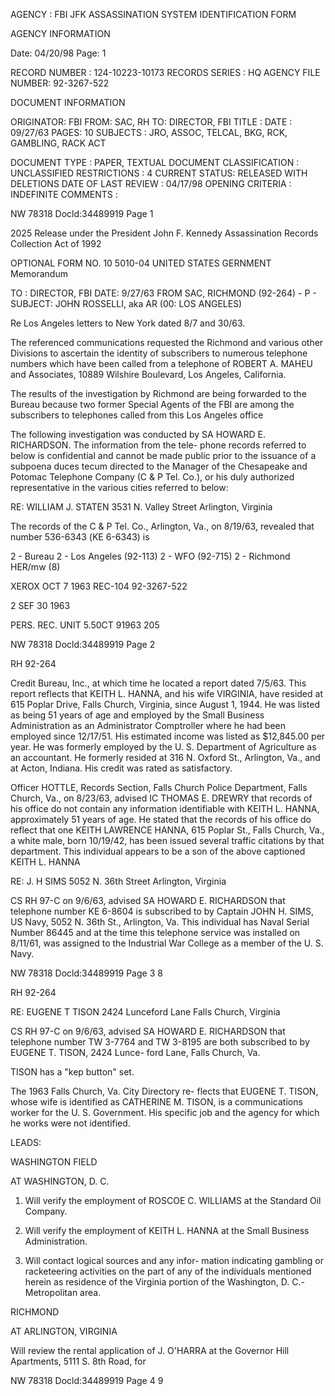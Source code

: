 AGENCY : FBI
JFK ASSASSINATION SYSTEM
IDENTIFICATION FORM

AGENCY INFORMATION

Date: 04/20/98
Page: 1

RECORD NUMBER : 124-10223-10173
RECORDS SERIES : HQ
AGENCY FILE NUMBER: 92-3267-522

DOCUMENT INFORMATION

ORIGINATOR: FBI
FROM: SAC, RH
TO: DIRECTOR, FBI
TITLE :
DATE : 09/27/63
PAGES: 10
SUBJECTS : JRO, ASSOC, TELCAL, BKG, RCK, GAMBLING, RACK ACT

DOCUMENT TYPE : PAPER, TEXTUAL DOCUMENT
CLASSIFICATION : UNCLASSIFIED
RESTRICTIONS : 4
CURRENT STATUS: RELEASED WITH DELETIONS
DATE OF LAST REVIEW : 04/17/98
OPENING CRITERIA : INDEFINITE
COMMENTS :

NW 78318 Docld:34489919 Page 1

2025 Release under the President John
F. Kennedy Assassination Records
Collection Act of 1992

OPTIONAL FORM NO. 10
5010-04
UNITED STATES GERNMENT
Memorandum

TO : DIRECTOR, FBI
DATE: 9/27/63
FROM SAC, RICHMOND (92-264) - P -
SUBJECT: JOHN ROSSELLI, aka
AR
(00: LOS ANGELES)

Re Los Angeles letters to New York dated 8/7 and
30/63.

The referenced communications requested the
Richmond and various other Divisions to ascertain the
identity of subscribers to numerous telephone numbers
which have been called from a telephone of ROBERT A.
MAHEU and Associates, 10889 Wilshire Boulevard, Los
Angeles, California.

The results of the investigation by Richmond
are being forwarded to the Bureau because two former
Special Agents of the FBI are among the subscribers to
telephones called from this Los Angeles office

The following investigation was conducted by
SA HOWARD E. RICHARDSON. The information from the tele-
phone records referred to below is confidential and cannot
be made public prior to the issuance of a subpoena duces
tecum directed to the Manager of the Chesapeake and Potomac
Telephone Company (C & P Tel. Co.), or his duly authorized
representative in the various cities referred to below:

RE: WILLIAM J. STATEN
3531 N. Valley Street
Arlington, Virginia

The records of the C & P Tel. Co., Arlington, Va.,
on 8/19/63, revealed that number 536-6343 (ΚΕ 6-6343) is

2 - Bureau
2 - Los Angeles (92-113)
2 - WFO (92-715)
2 - Richmond
HER/mw
(8)

XEROX
OCT 7 1963
REC-104
92-3267-522

2 SEF 30 1963

PERS. REC. UNIT
5.50CT 91963
205

NW 78318 Docld:34489919 Page 2

RH 92-264

Credit Bureau, Inc., at which time he located a report
dated 7/5/63. This report reflects that KEITH L. HANNA,
and his wife VIRGINIA, have resided at 615 Poplar Drive,
Falls Church, Virginia, since August 1, 1944. He was
listed as being 51 years of age and employed by the Small
Business Administration as an Administrator Comptroller
where he had been employed since 12/17/51. His estimated
income was listed as $12,845.00 per year. He was formerly
employed by the U. S. Department of Agriculture as an
accountant. He formerly resided at 316 N. Oxford St.,
Arlington, Va., and at Acton, Indiana. His credit was
rated as satisfactory.

Officer HOTTLE, Records Section, Falls Church
Police Department, Falls Church, Va., on 8/23/63, advised
IC THOMAS E. DREWRY that records of his office do not
contain any information identifiable with KEITH L. HANNA,
approximately 51 years of age. He stated that the records
of his office do reflect that one KEITH LAWRENCE HANNA,
615 Poplar St., Falls Church, Va., a white male, born
10/19/42, has been issued several traffic citations by
that department. This individual appears to be a son of
the above captioned KEITH L. HANNA

RE: J. H SIMS
5052 N. 36th Street
Arlington, Virginia

CS RH 97-C on 9/6/63, advised SA HOWARD E. RICHARDSON
that telephone number KE 6-8604 is subscribed to by Captain
JOHN H. SIMS, US Navy, 5052 N. 36th St., Arlington, Va.
This individual has Naval Serial Number 86445 and at the
time this telephone service was installed on 8/11/61, was
assigned to the Industrial War College as a member of the
U. S. Navy.

NW 78318 Docld:34489919 Page 3
8

RH 92-264

RE: EUGENE T TISON
2424 Lunceford Lane
Falls Church, Virginia

CS RH 97-C on 9/6/63, advised SA HOWARD E.
RICHARDSON that telephone number TW 3-7764 and TW 3-8195
are both subscribed to by EUGENE T. TISON, 2424 Lunce-
ford Lane, Falls Church, Va.

TISON has a "kep button" set.

The 1963 Falls Church, Va. City Directory re-
flects that EUGENE T. TISON, whose wife is identified as
CATHERINE M. TISON, is a communications worker for the
U. S. Government. His specific job and the agency for
which he works were not identified.

LEADS:

WASHINGTON FIELD

AT WASHINGTON, D. C.

1. Will verify the employment of ROSCOЕ С.
WILLIAMS at the Standard Oil Company.

2. Will verify the employment of KEITH L. HANNA
at the Small Business Administration.

3. Will contact logical sources and any infor-
mation indicating gambling or racketeering activities on
the part of any of the individuals mentioned herein as
residence of the Virginia portion of the Washington, D. C.-
Metropolitan area.

RICHMOND

AT ARLINGTON, VIRGINIA

Will review the rental application of J. O'HARRA
at the Governor Hill Apartments, 5111 S. 8th Road, for

NW 78318 Docld:34489919 Page 4
9
